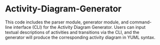 # Activity-Diagram-Generator
This code includes the parser module, generator module, and command-line interface (CLI) for the Activity Diagram Generator. Users can input textual descriptions of activities and transitions via the CLI, and the generator will produce the corresponding activity diagram in YUML syntax.
